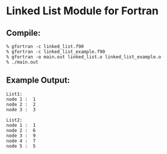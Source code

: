 # Linked List Module for Fortran

## Compile:
```
% gfortran -c linked_list.f90
% gfortran -c linked_list_example.f90
% gfortran -o main.out linked_list.o linked_list_example.o
% ./main.out
```

## Example Output:
```
List1:
node 1 :  1
node 2 :  2
node 3 :  3

List2:
node 1 :  1
node 2 :  6
node 3 :  9
node 4 :  7
node 5 :  5
```
